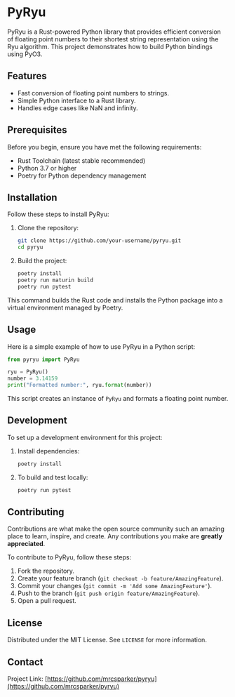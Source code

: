 # PyRyu

PyRyu is a Rust-powered Python library that provides efficient conversion of floating point numbers to their shortest string representation using the Ryu algorithm. This project demonstrates how to build Python bindings using PyO3.

## Features

- Fast conversion of floating point numbers to strings.
- Simple Python interface to a Rust library.
- Handles edge cases like NaN and infinity.

## Prerequisites

Before you begin, ensure you have met the following requirements:
- Rust Toolchain (latest stable recommended)
- Python 3.7 or higher
- Poetry for Python dependency management

## Installation

Follow these steps to install PyRyu:

1. Clone the repository:
   ```bash
   git clone https://github.com/your-username/pyryu.git
   cd pyryu
   ```

2. Build the project:
   ```bash
   poetry install
   poetry run maturin build
   poetry run pytest
   ```

This command builds the Rust code and installs the Python package into a virtual environment managed by Poetry.

## Usage

Here is a simple example of how to use PyRyu in a Python script:

```python
from pyryu import PyRyu

ryu = PyRyu()
number = 3.14159
print("Formatted number:", ryu.format(number))
```

This script creates an instance of `PyRyu` and formats a floating point number.

## Development

To set up a development environment for this project:

1. Install dependencies:
   ```bash
   poetry install
   ```

2. To build and test locally:
   ```bash
   poetry run pytest
   ```

## Contributing

Contributions are what make the open source community such an amazing place to learn, inspire, and create. Any contributions you make are **greatly appreciated**.

To contribute to PyRyu, follow these steps:

1. Fork the repository.
2. Create your feature branch (`git checkout -b feature/AmazingFeature`).
3. Commit your changes (`git commit -m 'Add some AmazingFeature'`).
4. Push to the branch (`git push origin feature/AmazingFeature`).
5. Open a pull request.

## License

Distributed under the MIT License. See `LICENSE` for more information.

## Contact

Project Link: [https://github.com/mrcsparker/pyryu](https://github.com/mrcsparker/pyryu)

